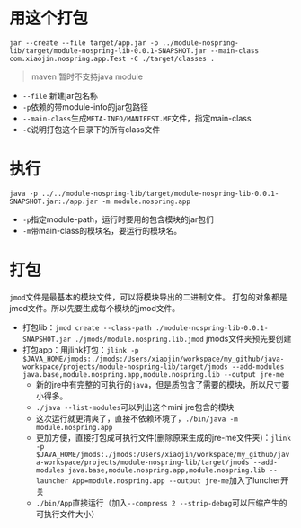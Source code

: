 # 用这个打包
`jar --create --file target/app.jar -p ../module-nospring-lib/target/module-nospring-lib-0.0.1-SNAPSHOT.jar --main-class com.xiaojin.nospring.app.Test -C ./target/classes .`
>maven 暂时不支持java module
- `--file` 新建jar包名称
- `-p`依赖的带module-info的jar包路径
- `--main-class`生成`META-INFO/MANIFEST.MF`文件，指定main-class
- `-C`说明打包这个目录下的所有class文件

# 执行
`java -p ../../module-nospring-lib/target/module-nospring-lib-0.0.1-SNAPSHOT.jar:./app.jar -m module.nospring.app`
- `-p`指定module-path，运行时要用的包含模块的jar包们
- `-m`带main-class的模块名，要运行的模块名。

# 打包
`jmod`文件是最基本的模块文件，可以将模块导出的二进制文件。
打包的对象都是jmod文件。所以先要生成每个模块的jmod文件。
- 打包lib：`jmod create --class-path ./module-nospring-lib-0.0.1-SNAPSHOT.jar ./jmods/module.nospring.lib.jmod` jmods文件夹预先要创建
- 打包app：用jlink打包：`jlink -p $JAVA_HOME/jmods:./jmods:/Users/xiaojin/workspace/my_github/java-workspace/projects/module-nospring-lib/target/jmods --add-modules java.base,module.nospring.app,module.nospring.lib --output jre-me`
    - 新的jre中有完整的可执行的`java`，但是质包含了需要的模块，所以尺寸要小得多。
    - `./java --list-modules`可以列出这个mini jre包含的模块
    - 这次运行就更清爽了，直接不依赖环境了，`./bin/java -m module.nospring.app`
    - 更加方便，直接打包成可执行文件(删除原来生成的jre-me文件夹)：`jlink -p $JAVA_HOME/jmods:./jmods:/Users/xiaojin/workspace/my_github/java-workspace/projects/module-nospring-lib/target/jmods --add-modules java.base,module.nospring.app,module.nospring.lib --launcher App=module.nospring.app --output jre-me`加入了luncher开关
    - `./bin/App`直接运行（加入`--compress 2 --strip-debug`可以压缩产生的可执行文件大小）
